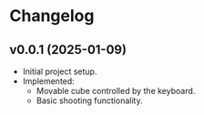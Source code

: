 # Changelog

## v0.0.1 (2025-01-09)
- Initial project setup.
- Implemented:
  - Movable cube controlled by the keyboard.
  - Basic shooting functionality.
